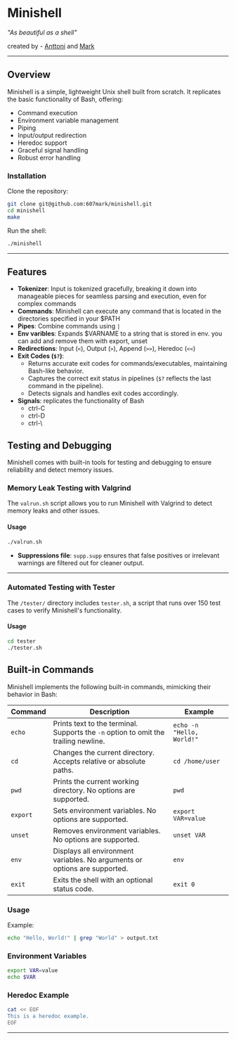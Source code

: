 # **Minishell**  
*"As beautiful as a shell"*  

created by - [Anttoni](https://github.com/manttoni) and [Mark](https://github.com/607mark)  

---

## **Overview**  
Minishell is a simple, lightweight Unix shell built from scratch. It replicates the basic functionality of Bash, offering:  
- Command execution  
- Environment variable management
- Piping
- Input/output redirection  
- Heredoc support  
- Graceful signal handling
- Robust error handling

### **Installation**  
Clone the repository:  
```bash
git clone git@github.com:607mark/minishell.git
cd minishell
make
```

Run the shell:  
```bash
./minishell
```

---

## **Features**  

- **Tokenizer**: Input is tokenized gracefully, breaking it down into manageable pieces for seamless parsing and execution, even for complex commands
- **Commands**: Minishell can execute any command that is located in the directories specified in your $PATH
- **Pipes**: Combine commands using `|`
- **Env varibles**: Expands $VARNAME to a string that is stored in env. you can add and remove them with export, unset
- **Redirections**: Input (`<`), Output (`>`), Append (`>>`), Heredoc (`<<`)  
- **Exit Codes (`$?`)**:  
  - Returns accurate exit codes for commands/executables, maintaining Bash-like behavior.  
  - Captures the correct exit status in pipelines (`$?` reflects the last command in the pipeline).  
  - Detects signals and handles exit codes accordingly.
- **Signals**:  replicates the functionality of Bash
  - ctrl-C
  - ctrl-D
  - ctrl-\

## **Testing and Debugging**  

Minishell comes with built-in tools for testing and debugging to ensure reliability and detect memory issues.  

### **Memory Leak Testing with Valgrind**  
The `valrun.sh` script allows you to run Minishell with Valgrind to detect memory leaks and other issues.  

#### **Usage**  
```bash
./valrun.sh
``` 
- **Suppressions file**: `supp.supp` ensures that false positives or irrelevant warnings are filtered out for cleaner output.  

---

### **Automated Testing with Tester**  
The `/tester/` directory includes `tester.sh`, a script that runs over 150 test cases to verify Minishell's functionality.  

#### **Usage**  
```bash
cd tester
./tester.sh
```  
## **Built-in Commands**  

Minishell implements the following built-in commands, mimicking their behavior in Bash:  

| **Command** | **Description** | **Example** |  
|-------------|-----------------|-------------|  
| `echo`      | Prints text to the terminal. Supports the `-n` option to omit the trailing newline. | `echo -n "Hello, World!"` |  
| `cd`        | Changes the current directory. Accepts relative or absolute paths. | `cd /home/user` |  
| `pwd`       | Prints the current working directory. No options are supported. | `pwd` |  
| `export`    | Sets environment variables. No options are supported. | `export VAR=value` |  
| `unset`     | Removes environment variables. No options are supported. | `unset VAR` |  
| `env`       | Displays all environment variables. No arguments or options are supported. | `env` |  
| `exit`      | Exits the shell with an optional status code. | `exit 0` |  


### **Usage**  

Example:  
```bash
echo "Hello, World!" | grep "World" > output.txt
```

### **Environment Variables**  
```bash
export VAR=value
echo $VAR
```

### **Heredoc Example**  
```bash
cat << EOF
This is a heredoc example.
EOF
```
---
